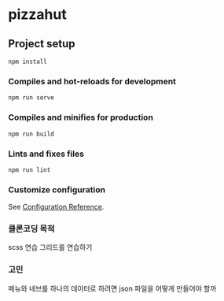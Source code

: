 # pizzahut

## Project setup
```
npm install
```

### Compiles and hot-reloads for development
```
npm run serve
```

### Compiles and minifies for production
```
npm run build
```

### Lints and fixes files
```
npm run lint
```

### Customize configuration
See [Configuration Reference](https://cli.vuejs.org/config/).

### 클론코딩 목적
scss 연습
그리드를 연습하기


### 고민
메뉴와 네브를 하나의 데이터로 하려면 json 파일을 어떻게 만들어야 할까


